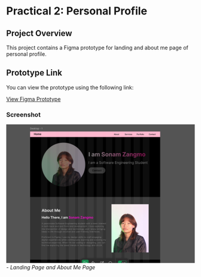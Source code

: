 # Practical 2: Personal Profile

## Project Overview

This project contains a Figma prototype for landing and about me page of personal profile.

## Prototype Link

You can view the prototype using the following link:

[View Figma Prototype](https://www.figma.com/design/1N1j4L79qOT7Dbkidy0N4u/Personal-Profile?m=dev)


### Screenshot

![c1](pp.png)
*- Landing Page and About Me Page*


